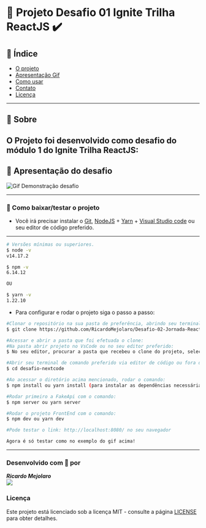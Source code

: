 # 🚀 Projeto Desafio 01 Ignite Trilha ReactJS ✔️ <br>

## 📑️ Índice

- [O projeto](#📝️-Sobre)
- [Apresentação Gif](#🚀️-Apresentação-do-desafio)
- [Como usar](#💾️-Como-baixar/testar-o-projeto)
- [Contato](#-Desenvolvido-com-💙️-por)
- [Licença](#-Licença)

---

## 📝️ Sobre

<h2>
    O Projeto foi desenvolvido como desafio do módulo 1 do Ignite Trilha ReactJS: 
</h2>

## 🚀️ Apresentação do desafio

<img src="public/gif-desafio-2-componentizacao.gif" alt="Gif Demonstração desafio" />
  
---

### 💾️ Como baixar/testar o projeto

- Você irá precisar instalar o [Git](https://git-scm.com/), [NodeJS](https://nodejs.org/pt-br/download/) + [Yarn](https://classic.yarnpkg.com/en/docs/install/) + [Visual Studio code](https://code.visualstudio.com/) ou seu editor de código preferido.

---

```bash
# Versões mínimas ou superiores.
$ node -v
v14.17.2

$ npm -v 
6.14.12

OU

$ yarn -v 
1.22.10

```

- Para configurar e rodar o projeto siga o passo a passo:

```bash
#Clonar o repositório na sua pasta de preferência, abrindo seu terminal de preferência e rodando o comando:
$ git clone https://github.com/RicardoMejolaro/Desafio-02-Jornada-ReactJS-Ignite-Rocketseat.git

#Acessar e abrir a pasta que foi efetuada o clone:
#Na pasta abrir projeto no VsCode ou no seu editor preferido:
$ No seu editor, procurar a pasta que recebeu o clone do projeto, selecionar e abrir.

#Abrir seu terminal de comando preferido via editor de código ou fora do editor, após acessar a pasta (no passo acima), acessar a pasta do projeto onde abrirá a branch master do repositório, com o comando:  
$ cd desafio-nextcode

#Ao acessar o diretório acima mencionado, rodar o comando:
$ npm install ou yarn install (para instalar as dependências necessárias)

#Rodar primeiro a FakeApi com o comando:
$ npm server ou yarn server

#Rodar o projeto FrontEnd com o comando:
$ npm dev ou yarn dev

#Pode testar o link: http://localhost:8080/ no seu navegador

Agora é só testar como no exemplo do gif acima!

```
---

### Desenvolvido com 💙️ por

***Ricardo Mejolaro*** 
<br/> 
<a href="https://www.linkedin.com/in/ricardo-mejolaro/">
<img src="public/pictures/linkedin.png">
</a>

### Licença

Este projeto está licenciado sob a licença MIT - consulte a página [LICENSE](https://opensource.org/licenses/MIT) para obter detalhes.
